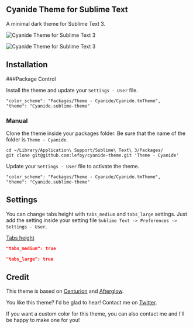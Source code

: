 Cyanide Theme for Sublime Text
------------------------------------------------------------------------
        
A minimal dark theme for Sublime Text 3.

![Cyanide Theme for Sublime Text 3](http://i.imgur.com/j0r26Is.png)
  
![Cyanide Theme for Sublime Text 3](http://i.imgur.com/EvIL3Ju.png)

Installation
------------------------------------------------------------------------

###Package Control

Install the theme and update your `Settings - User` file.

    "color_scheme": "Packages/Theme - Cyanide/Cyanide.tmTheme",
    "theme": "Cyanide.sublime-theme"

### Manual

Clone the theme inside your packages folder. Be sure that the name of the folder is `Theme - Cyanide`.

    cd ~/Library/Application\ Support/Sublime\ Text\ 3/Packages/
    git clone git@github.com:lefoy/cyanide-theme.git 'Theme - Cyanide'

Update your `Settings - User` file to activate the theme.

    "color_scheme": "Packages/Theme - Cyanide/Cyanide.tmTheme",
    "theme": "Cyanide.sublime-theme"

Settings
------------------------------------------------------------------------

You can change tabs height with `tabs_medium` and `tabs_large` settings. Just add the setting inside your setting file `Sublime Text -> Preferences -> Settings - User`.

[Tabs height](http://i.imgur.com/Mt4taK9.png)

```json
"tabs_medium": true
```
```json
"tabs_large": true
```

Credit
------------------------------------------------------------------------

This theme is based on [Centurion](https://github.com/allanhortle/Centurion) and [Afterglow](http://yabatadesign.github.io/afterglow-theme/).

You like this theme? I'd be glad to hear! Contact me on [Twitter](https://twitter.com/louisetiennefoy).

If you want a custom color for this theme, you can also contact me and I'll be happy to make one for you!